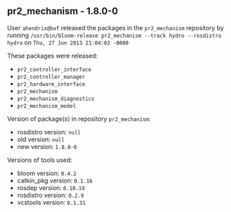 ## pr2_mechanism - 1.8.0-0

User `ahendrix@bof` released the packages in the `pr2_mechanism` repository by running `/usr/bin/bloom-release pr2_mechanism --track hydro --rosdistro hydro` on `Thu, 27 Jun 2013 21:04:02 -0000`

These packages were released:
- `pr2_controller_interface`
- `pr2_controller_manager`
- `pr2_hardware_interface`
- `pr2_mechanism`
- `pr2_mechanism_diagnostics`
- `pr2_mechanism_model`

Version of package(s) in repository `pr2_mechanism`:
- rosdistro version: `null`
- old version: `null`
- new version: `1.8.0-0`

Versions of tools used:
- bloom version: `0.4.2`
- catkin_pkg version: `0.1.16`
- rosdep version: `0.10.19`
- rosdistro version: `0.2.9`
- vcstools version: `0.1.31`


